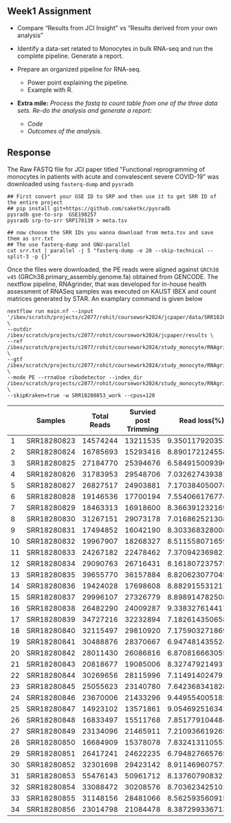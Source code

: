 ## Week1 Assignment

- Compare “Results from JCI Insight” vs “Results derived from your own analysis”
- Identify a data-set related to Monocytes in bulk RNA-seq and run the complete pipeline. Generate a report.
- Prepare an organized pipeline for RNA-seq.
	- Power point explaining the pipeline.
	- Example with R.

- **Extra mile:** *Process the fastq to count table from one of the three data sets. Re-do the analysis and generate a report:*
	- *Code*
	- *Outcomes of the analysis.*

## Response

The Raw FASTQ file for JCI paper titled "Functional reprogramming of monocytes in patients with acute and convalescent severe COVID-19" was downloaded using `fasterq-dump` and `pysradb`

```
## First convert your GSE ID to SRP and then use it to get SRR ID of the entire project
## pip install git+https://github.com/saketkc/pysradb
pysradb gse-to-srp  GSE198257
pysradb srp-to-srr SRP178139 > meta.tsv

## now choose the SRR IDs you wanna download from meta.tsv and save them as srr.txt
## The use fasterq-dump and GNU-parallel
cat srr.txt | parallel -j 5 "fasterq-dump -e 20 --skip-technical --split-3 -p {}"
```

Once the files were downloaded, the PE reads were aligned against `GRCh38 v45` (GRCh38.primary_assembly.genome.fa) obtained from GENCODE. The nextflow pipeline, RNAgrinder, that was developed for in-house health assessment of RNASeq samples was executed on KAUST IBEX and count matrices generated by STAR. An examplary command is given below

```
nextflow run main.nf --input '/ibex/scratch/projects/c2077/rohit/coursework2024/jcpaper/data/SRR18280853*_{1,2}.fastq.gz' \
--outdir /ibex/scratch/projects/c2077/rohit/coursework2024/jcpaper/results \
--ref /ibex/scratch/projects/c2077/rohit/coursework2024/study_monocyte/RNAgrinder/resources/GRCh38.primary_assembly.genome.fa \
--gtf /ibex/scratch/projects/c2077/rohit/coursework2024/study_monocyte/RNAgrinder/resources/gencode.v45.primary_assembly.annotation.gtf \
--mode PE --rrnaUse ribodetector --index_dir /ibex/scratch/projects/c2077/rohit/coursework2024/study_monocyte/RNAgrinder/resources/00_index/ \
--skipKraken=true -w SRR18280853_work --cpus=120
```

|    | Samples     | Total Reads | Survied post Trimming | Read loss(%)     | rRNA    | rRNA (%)         | non-rRNA reads | non-rRNA (%)     | Total Mapped(%)  | Unique Mapped Reads | Unique Mapped Rate | No. of Genes Detected | rRNA Rate (Post Alignment) | Duplicate (%) | Duplicate Reads |
| -- | ----------- | ----------- | --------------------- | ---------------- | ------- | ---------------- | -------------- | ---------------- | ---------------- | ------------------- | ------------------ | --------------------- | -------------------------- | ------------- | --------------- |
| 1  | SRR18280823 | 14574244    | 13211535              | 9.35011792035319 | 3524169 | 24.1808014192709 | 9687366        | 66.4690806603759 | 97.1524251277385 | 8726865             | 90.09              | 15158                 | 1.8435                     | 31.8801       | 3077728         |
| 2  | SRR18280824 | 16785693    | 15293416              | 8.89017212455869 | 3911956 | 23.305299340337  | 11381460       | 67.8045285351043 | 96.8744607458094 | 10233112            | 89.91              | 15543                 | 1.8814                     | 32.9844       | 3745692         |
| 3  | SRR18280825 | 27184770    | 25394676              | 6.58491500939681 | 4770547 | 17.5486016618864 | 20624129       | 75.8664833287168 | 97.1359760210965 | 18959397            | 91.93              | 17231                 | 2.1791                     | 36.2988       | 7449593         |
| 4  | SRR18280826 | 31783953    | 29548706              | 7.03262743938742 | 3254683 | 10.2400195469708 | 26294023       | 82.7273530136418 | 97.5127199059649 | 24234524            | 92.17              | 18453                 | 1.37518                    | 24.7517       | 6500214         |
| 5  | SRR18280827 | 26827517    | 24903881              | 7.17038405007813 | 3417891 | 12.7402435342786 | 21485990       | 80.0893724156432 | 97.8956659665205 | 19826800            | 92.28              | 18019                 | 1.29779                    | 25.0413       | 5365604         |
| 6  | SRR18280828 | 19146536    | 17700194              | 7.55406617677474 | 2092021 | 10.9263680908129 | 15608173       | 81.5195657324124 | 97.3307125696262 | 14413391            | 92.35              | 17285                 | 0.835773                   | 19.8144       | 3095064         |
| 7  | SRR18280829 | 18463313    | 16918600              | 8.36639123216944 | 4162184 | 22.5429964817257 | 12756416       | 69.0906122861049 | 97.6229843868372 | 11680788            | 91.57              | 15901                 | 1.97148                    | 29.253        | 3729594         |
| 8  | SRR18280830 | 31267151    | 29073178              | 7.01686252130871 | 2215470 | 7.08561518764533 | 26857708       | 85.897522291046  | 97.1616714278076 | 24590829            | 91.56              | 17893                 | 1.27021                    | 33.1471       | 8864008         |
| 9  | SRR18280831 | 17494852    | 16042190              | 8.30336832800872 | 3599951 | 20.577201796277  | 12442239       | 71.1194298757143 | 96.8226217162361 | 11201860            | 90.03              | 16203                 | 2.39767                    | 30.1393       | 3729452         |
| 10 | SRR18280832 | 19967907    | 18268327              | 8.51155807165969 | 3911859 | 19.5907312669275 | 14356468       | 71.8977106614128 | 97.7596718078569 | 13238126            | 92.21              | 17475                 | 0.917595                   | 24.5965       | 3528680         |
| 11 | SRR18280833 | 24267182    | 22478462              | 7.37094236982275 | 3007816 | 12.394582939214  | 19470646       | 80.2344746909633 | 97.7537006219516 | 18127017            | 93.1               | 17647                 | 0.896557                   | 24.1778       | 4714038         |
| 12 | SRR18280834 | 29090763    | 26716431              | 8.16180723757572 | 3445518 | 11.8440276042261 | 23270913       | 79.9941651581982 | 97.7270767158985 | 21329882            | 91.66              | 11185                 | 0.649062                   | 88.9065       | 20476726        |
| 13 | SRR18280835 | 39655770    | 36157884              | 8.82062307704528 | 5297835 | 13.359556503379  | 30860049       | 77.8198204195758 | 96.9054974604869 | 27515736            | 89.16              | 10767                 | 1.14585                    | 92.3259       | 28058778        |
| 14 | SRR18280836 | 19424028    | 17698608              | 8.88291553121731 | 3801379 | 19.5704979420334 | 13897229       | 71.5465865267492 | 97.0233274561425 | 12383754            | 89.11              | 8376                  | 1.011                      | 93.0258       | 12715937        |
| 15 | SRR18280837 | 29996107    | 27326779              | 8.89891478250828 | 4270411 | 14.2365507630707 | 23056368       | 76.864534454421  | 71.208999613469  | 15243128            | 66.11              | 12801                 | 1.0925                     | 76.8869       | 12869278        |
| 16 | SRR18280838 | 26482290    | 24009287              | 9.33832761441703 | 3826224 | 14.4482369160673 | 20183063       | 76.2134354695157 | 97.5428407472146 | 18423483            | 91.28              | 12730                 | 0.788371                   | 84.46         | 16898032        |
| 17 | SRR18280839 | 34727216    | 32232894              | 7.182614350658   | 3551336 | 10.2263769142911 | 28681558       | 82.5910087350509 | 97.5737196703192 | 25878271            | 90.23              | 17943                 | 1.88778                    | 51.0535       | 14525939        |
| 18 | SRR18280840 | 32115497    | 29810920              | 7.17590327186903 | 4217704 | 13.1329245815501 | 25593216       | 79.6911721465808 | 97.6332321815281 | 23334104            | 91.17              | 17546                 | 1.67966                    | 36.0656       | 9182422         |
| 19 | SRR18280841 | 30488876    | 28370667              | 6.94748143552422 | 3958048 | 12.981941348051  | 24412619       | 80.0705772164248 | 97.4154964692645 | 22116347            | 90.59              | 17635                 | 1.7375                     | 32.0841       | 7806591         |
| 20 | SRR18280842 | 28011430    | 26086816              | 6.87081666305505 | 3351722 | 11.9655512053472 | 22735094       | 81.1636321315977 | 97.2158241351454 | 20594230            | 90.58              | 17791                 | 1.94068                    | 32.5155       | 7383511         |
| 21 | SRR18280843 | 20818677    | 19085006              | 8.32747921493763 | 3192085 | 15.3327946823902 | 15892921       | 76.3397261026721 | 96.914588576889  | 14448744            | 90.91              | 17006                 | 1.22697                    | 26.9283       | 4286634         |
| 22 | SRR18280844 | 30269656    | 28115996              | 7.11491402479103 | 3525344 | 11.6464620542764 | 24590652       | 81.2386239209326 | 96.8081814178819 | 22457818            | 91.33              | 18531                 | 1.24213                    | 24.5419       | 6036716         |
| 23 | SRR18280845 | 25055623    | 23140780              | 7.6423683418289  | 3298669 | 13.1653840736668 | 19842111       | 79.1922475845043 | 97.6932696324499 | 18202976            | 91.74              | 17503                 | 1.35345                    | 30.291        | 6000334         |
| 24 | SRR18280846 | 23670006    | 21433296              | 9.44955400518276 | 3279281 | 13.8541620986492 | 18154015       | 76.696283896168  | 97.5303259361634 | 16415716            | 90.42              | 11834                 | 0.601825                   | 86.4071       | 15512288        |
| 25 | SRR18280847 | 14923102    | 13571861              | 9.05469251634144 | 4009618 | 26.8685290765955 | 9562243        | 64.0767784070631 | 96.3043921807885 | 8258129             | 86.36              | 11177                 | 1.67379                    | 82.2241       | 7708730         |
| 26 | SRR18280848 | 16833497    | 15511768              | 7.85177910448435 | 2796383 | 16.6120147227875 | 12715385       | 75.5362061727281 | 97.4621688607934 | 11698903            | 92.01              | 16043                 | 1.37181                    | 31.0635       | 3940926         |
| 27 | SRR18280849 | 23134096    | 21465911              | 7.21093661926535 | 2414537 | 10.4371357324704 | 19051374       | 82.3519276482643 | 97.0377569617813 | 17390599            | 91.28              | 16339                 | 1.94988                    | 33.1105       | 6282896         |
| 28 | SRR18280850 | 16684909    | 15378078              | 7.83241311055397 | 2833578 | 16.9828795590075 | 12544500       | 75.1847073304385 | 97.3366814141656 | 11426288            | 91.09              | 15827                 | 1.87982                    | 30.5937       | 3830294         |
| 29 | SRR18280851 | 26417241    | 24622235              | 6.7948276657657  | 2281020 | 8.63458829784685 | 22341215       | 84.5705840363874 | 97.993300722454  | 20771002            | 92.97              | 18146                 | 1.16665                    | 26.2571       | 5861864         |
| 30 | SRR18280852 | 32301698    | 29423142              | 8.91146960757295 | 4403925 | 13.6337260041252 | 25019217       | 77.4548043883018 | 96.6522413551152 | 22422800            | 89.62              | 12943                 | 0.770676                   | 86.4285       | 21189599        |
| 31 | SRR18280853 | 55476143    | 50961712              | 8.13760790832196 | 5427625 | 9.78371008957851 | 45534087       | 82.0786820020995 | 96.6977069288773 | 40980809            | 90                 | 13578                 | 1.159                      | 90.795        | 40865950        |
| 32 | SRR18280854 | 33088472    | 30208576              | 8.70362342510104 | 4954171 | 14.9724985789613 | 25254405       | 76.3238779959377 | 96.8682097242045 | 22697518            | 89.88              | 12202                 | 1.02417                    | 88.5895       | 21987217        |
| 33 | SRR18280855 | 31148156    | 28481066              | 8.56259356091577 | 3985547 | 12.795450876771  | 24495519       | 78.6419555623132 | 97.2383561254612 | 22299528            | 91.04              | 12267                 | 0.739968                   | 85.7626       | 20740968        |
| 34 | SRR18280856 | 23014798    | 21084478              | 8.38729933671371 | 3483342 | 15.135227343729  | 17601136       | 76.4774733195573 | 95.7293097445529 | 15658928            | 88.97              | 9026                  | 1.27033                    | 94.6566       | 16300882        |
